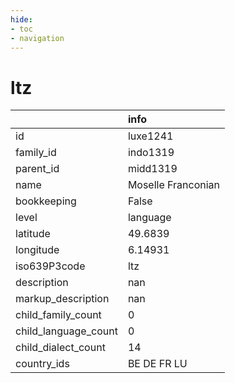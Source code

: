 ```yaml
---
hide:
- toc
- navigation
---
```

# ltz
|                      | info               |
|:---------------------|:-------------------|
| id                   | luxe1241           |
| family_id            | indo1319           |
| parent_id            | midd1319           |
| name                 | Moselle Franconian |
| bookkeeping          | False              |
| level                | language           |
| latitude             | 49.6839            |
| longitude            | 6.14931            |
| iso639P3code         | ltz                |
| description          | nan                |
| markup_description   | nan                |
| child_family_count   | 0                  |
| child_language_count | 0                  |
| child_dialect_count  | 14                 |
| country_ids          | BE DE FR LU        |
